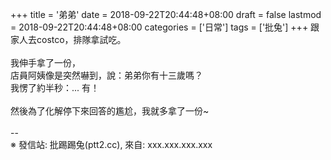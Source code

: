 +++
title = '弟弟'
date = 2018-09-22T20:44:48+08:00
draft = false
lastmod = 2018-09-22T20:44:48+08:00
categories = ['日常']
tags = ['批兔']
+++
跟家人去costco，排隊拿試吃。<br>
<br>
我伸手拿了一份，<br>
店員阿姨像是突然嚇到，說：弟弟你有十三歲嗎？<br>
我愣了約半秒：... 有！<br>
<br>
然後為了化解停下來回答的尷尬，我就多拿了一份~<br>
<br>
--<br>
※ 發信站: 批踢踢兔(ptt2.cc), 來自: xxx.xxx.xxx.xxx
